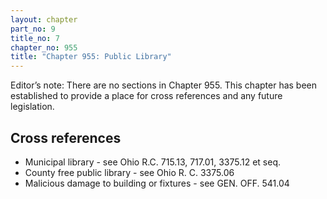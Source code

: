 ```yaml
---
layout: chapter
part_no: 9
title_no: 7
chapter_no: 955
title: "Chapter 955: Public Library"
---
```


Editor’s note: There are no sections in Chapter 955. This chapter has been established to provide a place for cross references
and any future legislation.

## Cross references

* Municipal library - see Ohio R.C. 715.13, 717.01, 3375.12 et seq.
* County free public library - see Ohio R. C. 3375.06
* Malicious damage to building or fixtures - see GEN. OFF. 541.04
